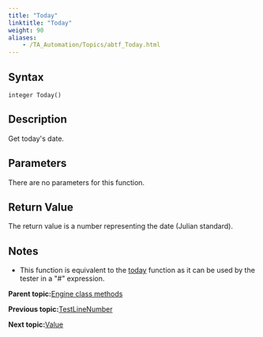```yaml
--- 
title: "Today"
linktitle: "Today"
weight: 90
aliases: 
    - /TA_Automation/Topics/abtf_Today.html
---
```


## Syntax

`integer Today()`

## Description

Get today's date.

## Parameters

There are no parameters for this function.

## Return Value

The return value is a number representing the date \(Julian standard\).

## Notes

-   This function is equivalent to the [today](/TA_Automation/Topics/Expressions_functions_today.html) function as it can be used by the tester in a "\#" expression.

**Parent topic:**[Engine class methods](/TA_Automation/Topics/abtf_Engine_classes.html)

**Previous topic:**[TestLineNumber](/TA_Automation/Topics/abtf_TestLineNumber.html)

**Next topic:**[Value](/TA_Automation/Topics/abtf_Value.html)


